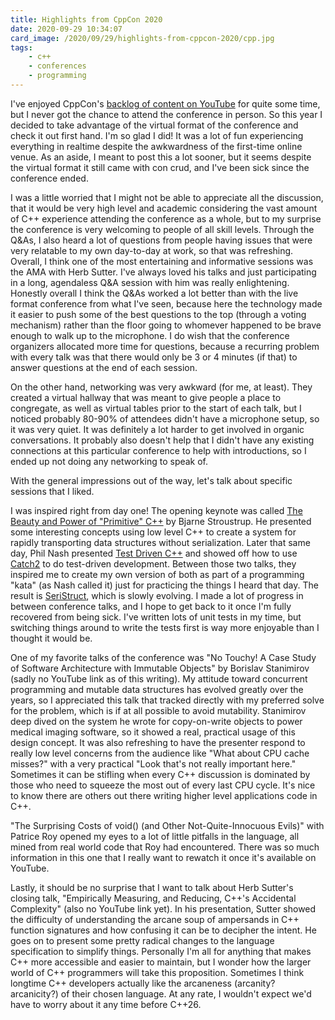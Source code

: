 ```yaml
---
title: Highlights from CppCon 2020
date: 2020-09-29 10:34:07
card_image: /2020/09/29/highlights-from-cppcon-2020/cpp.jpg
tags:
    - c++
    - conferences
    - programming
---
```


I've enjoyed CppCon's [backlog of content on YouTube](https://www.youtube.com/user/CppCon) for quite some time, but I never got the chance to attend the conference in person. So this year I decided to take advantage of the virtual format of the conference and check it out first hand. I'm so glad I did! It was a lot of fun experiencing everything in realtime despite the awkwardness of the first-time online venue. As an aside, I meant to post this a lot sooner, but it seems despite the virtual format it still came with con crud, and I've been sick since the conference ended.

I was a little worried that I might not be able to appreciate all the discussion, that it would be very high level and academic considering the vast amount of C++ experience attending the conference as a whole, but to my surprise the conference is very welcoming to people of all skill levels. Through the Q&As, I also heard a lot of questions from people having issues that were very relatable to my own day-to-day at work, so that was refreshing. Overall, I think one of the most entertaining and informative sessions was the AMA with Herb Sutter. I've always loved his talks and just participating in a long, agendaless Q&A session with him was really enlightening. Honestly overall I think the Q&As worked a lot better than with the live format conference from what I've seen, because here the technology made it easier to push some of the best questions to the top (through a voting mechanism) rather than the floor going to whomever happened to be brave enough to walk up to the microphone. I do wish that the conference organizers allocated more time for questions, because a recurring problem with every talk was that there would only be 3 or 4 minutes (if that) to answer questions at the end of each session.

On the other hand, networking was very awkward (for me, at least). They created a virtual hallway that was meant to give people a place to congregate, as well as virtual tables prior to the start of each talk, but I noticed probably 80-90% of attendees didn't have a microphone setup, so it was very quiet. It was definitely a lot harder to get involved in organic conversations. It probably also doesn't help that I didn't have any existing connections at this particular conference to help with introductions, so I ended up not doing any networking to speak of.

With the general impressions out of the way, let's talk about specific sessions that I liked.

I was inspired right from day one! The opening keynote was called [The Beauty and Power of "Primitive" C++](https://www.youtube.com/watch?v=ERzENfQ51Ck) by Bjarne Stroustrup. He presented some interesting concepts using low level C++ to create a system for rapidly transporting data structures without serialization. Later that same day, Phil Nash presented [Test Driven C++](https://www.youtube.com/watch?v=N2gTxeIHMP0) and showed off how to use [Catch2](https://github.com/catchorg/Catch2) to do test-driven development. Between those two talks, they inspired me to create my own version of both as part of a programming "kata" (as Nash called it) just for practicing the things I heard that day. The result is [SeriStruct](https://git.taxes.dev/taxes/SeriStruct), which is slowly evolving. I made a lot of progress in between conference talks, and I hope to get back to it once I'm fully recovered from being sick. I've written lots of unit tests in my time, but switching things around to write the tests first is way more enjoyable than I thought it would be.

One of my favorite talks of the conference was "No Touchy! A Case Study of Software Architecture with Immutable Objects" by Borislav Stanimirov (sadly no YouTube link as of this writing). My attitude toward concurrent programming and mutable data structures has evolved greatly over the years, so I appreciated this talk that tracked directly with my preferred solve for the problem, which is if at all possible to avoid mutability. Stanimirov deep dived on the system he wrote for copy-on-write objects to power medical imaging software, so it showed a real, practical usage of this design concept. It was also refreshing to have the presenter respond to really low level concerns from the audience like "What about CPU cache misses?" with a very practical "Look that's not really important here." Sometimes it can be stifling when every C++ discussion is dominated by those who need to squeeze the most out of every last CPU cycle. It's nice to know there are others out there writing higher level applications code in C++.

"The Surprising Costs of void() (and Other Not-Quite-Innocuous Evils)" with Patrice Roy opened my eyes to a lot of little pitfalls in the language, all mined from real world code that Roy had encountered. There was so much information in this one that I really want to rewatch it once it's available on YouTube.

Lastly, it should be no surprise that I want to talk about Herb Sutter's closing talk, "Empirically Measuring, and Reducing, C++'s Accidental Complexity" (also no YouTube link yet). In his presentation, Sutter showed the difficulty of understanding the arcane soup of ampersands in C++ function signatures and how confusing it can be to decipher the intent. He goes on to present some pretty radical changes to the language specification to simplify things. Personally I'm all for anything that makes C++ more accessible and easier to maintain, but I wonder how the larger world of C++ programmers will take this proposition. Sometimes I think longtime C++ developers actually like the arcaneness (arcanity? arcanicity?) of their chosen language. At any rate, I wouldn't expect we'd have to worry about it any time before C++26.